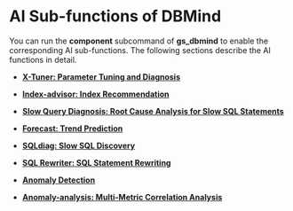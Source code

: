 # AI Sub-functions of DBMind<a name="EN-US_TOPIC_0000001198483454"></a>

You can run the **component** subcommand of **gs\_dbmind** to enable the corresponding AI sub-functions. The following sections describe the AI functions in detail.

-   **[X-Tuner: Parameter Tuning and Diagnosis](x-tuner-parameter-tuning-and-diagnosis.md)**  

-   **[Index-advisor: Index Recommendation](index-advisor-index-recommendation.md)**  

-   **[Slow Query Diagnosis: Root Cause Analysis for Slow SQL Statements](slow-query-diagnosis-root-cause-analysis-for-slow-sql-statements.md)** 

-   **[Forecast: Trend Prediction](forecast-trend-prediction.md)** 

-   **[SQLdiag: Slow SQL Discovery](sqldiag-slow-sql-discovery.md)** 

-   **[SQL Rewriter: SQL Statement Rewriting](sql-rewriter-sql-statement-rewriting.md)** 

-   **[Anomaly Detection](anomaly-detection.md)** 

-   **[Anomaly-analysis: Multi-Metric Correlation Analysis](anomaly-analysis-multi-metric-correlation-analysis.md)**  
